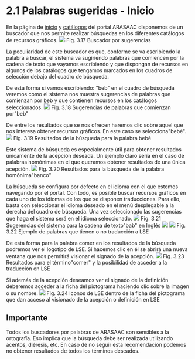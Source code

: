 
# 2.1 Palabras sugeridas - Inicio

En la página de [inicio](http://arasaac.org/index.php) y [catálogos](http://arasaac.org/catalogos.php) del portal ARASAAC disponemos de un buscador que nos permite realizar búsquedas en los diferentes catálogos de recursos gráficos.
![](https://lh6.googleusercontent.com/-44PXoALAWoA/UiW-cHZEenI/AAAAAAAABHY/QlXhRTUNVhc/w1044-h77-no/busqueda_1.png)
Fig. 3.17 Buscador por sugerencias

La peculiaridad de este buscador es que, conforme se va escribiendo la palabra a buscar, el sistema va sugiriendo palabras que comiencen por la cadena de texto que vayamos escribiendo y que dispongan de recursos en algunos de los catálogos que tengamos marcados en los cuadros de selección debajo del cuadro de búsqueda.

De esta forma si vamos escribiendo: "beb" en el cuadro de búsqueda veremos como el sistema nos muestra sugerencias de palabras que comienzan por beb y que contienen recursos en los catálogos seleccionados.
![](https://lh5.googleusercontent.com/-TuEua1kYwdg/UfJ39khAQ3I/AAAAAAAAA7E/rfzRjP4Bea0/w1044-h196-no/busqueda_1_2.jpg)
Fig. 3.18 Sugerencias de palabras que comienzan por"beb"

De entre los resultados que se nos ofrecen haremos clic sobre aquel que nos interesa obtener recursos gráficos. En este caso se selecciona"bebé".
![](https://lh3.googleusercontent.com/-iJbMOW-gN4k/UiW-cR7LAkI/AAAAAAAABHk/bi5TVomavoM/w1043-h510-no/busqueda_2.png)
Fig. 3.19 Resultados de la búsqueda para la palabra bebé

Este sistema de búsqueda es especialmente útil para obtener resultados únicamente de la acepción deseada. Un ejemplo claro sería en el caso de palabras homónimas en el que queramos obtener resultados de una única acepción.
![](https://lh5.googleusercontent.com/--YQhpWEAYkU/UfJ7Lf7YqrI/AAAAAAAAA7o/Sx370fLeMBo/w1043-h314-no/busqueda_1_5.jpg)
Fig. 3.20 Resultados para la búsqueda de la palabra homónima"banco"

La búsqueda se configura por defecto en el idioma con el que estemos navegando por el portal. Con todo, es posible buscar recursos gráficos en cada uno de los idiomas de los que se disponen traducciones. Para ello, basta con seleccionar el idioma deseado en el menú desplegable a la derecha del cuadro de búsqueda. Una vez seleccionado las sugerencias que haga el sistema será en el idioma seleccionado.
![](https://lh4.googleusercontent.com/-P073XeSmB-s/UfJ3-aIuxEI/AAAAAAAAA7Q/jCKqlMZRzkI/w1043-h250-no/busqueda_1_4.jpg)
Fig. 3.21 Sugerencias del sistema para la cadena de texto"bab" en Inglés
![](https://lh5.googleusercontent.com/-H6XGLFgn6lI/UfJ-Sey_AoI/AAAAAAAAA8Y/1ASfZ3YVsdY/s510-no/logo_lse.jpg)
![](https://lh4.googleusercontent.com/-DLDvwKoLzoA/UfJ9ZucTZ5I/AAAAAAAAA8A/hhOs6xlWB_k/w1044-h228-no/busqueda_1_6.jpg)
Fig. 3.22 Ejemplo de palabras que tienen o no traducción a LSE

De esta forma para la palabra comer en los resultados de la búsqueda podremos ver el logotipo de LSE. Si hacemos clic en él se abrirá una nueva ventana que nos permitirá visionar el signado de la acepción.
![](https://lh6.googleusercontent.com/-ce-8MBuCEMo/UiW-ceHuGbI/AAAAAAAABHg/Wy0ldHH7e7w/w1043-h293-no/busqueda_3.png)
Fig. 3.23 Resultados para el término"comer" y la posibilidad de acceder a la traducción en LSE

Si además de la acepción deseamos ver el signado de la definición deberemos acceder a la ficha del pictograma haciendo clic sobre la imagen o su nombre.
![](https://lh3.googleusercontent.com/-F63jI_6A0Go/UfKAMjNl2_I/AAAAAAAAA80/-7L2PSEBw7o/w1043-h419-no/busqueda_1_8.JPG)
Fig. 3.24 Iconos de LSE dentro de la ficha del pictograma que dan acceso al visionado de la acepción o definición en LSE

## Importante

Todos los buscadores por palabras de ARASAAC son sensibles a la ortografía. Eso implica que la búsqueda debe ser realizada utilizando acentos, diéresis, etc. En caso de no seguir esta recomendación podemos no obtener resultados de todos los términos deseados.

